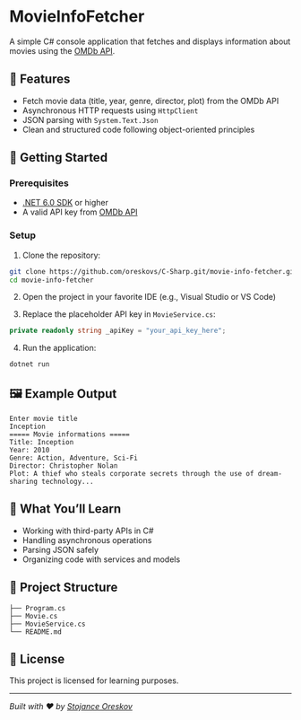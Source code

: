 # MovieInfoFetcher

A simple C# console application that fetches and displays information about movies using the [OMDb API](https://www.omdbapi.com/).

## 🎯 Features

- Fetch movie data (title, year, genre, director, plot) from the OMDb API
- Asynchronous HTTP requests using `HttpClient`
- JSON parsing with `System.Text.Json`
- Clean and structured code following object-oriented principles

## 🚀 Getting Started

### Prerequisites

- [.NET 6.0 SDK](https://dotnet.microsoft.com/en-us/download) or higher
- A valid API key from [OMDb API](https://www.omdbapi.com/apikey.aspx)

### Setup

1. Clone the repository:

```bash
git clone https://github.com/oreskovs/C-Sharp.git/movie-info-fetcher.git
cd movie-info-fetcher
```

2. Open the project in your favorite IDE (e.g., Visual Studio or VS Code)

3. Replace the placeholder API key in `MovieService.cs`:

```csharp
private readonly string _apiKey = "your_api_key_here";
```

4. Run the application:

```bash
dotnet run
```

## 🖼️ Example Output

```
Enter movie title
Inception
===== Movie informations =====
Title: Inception
Year: 2010
Genre: Action, Adventure, Sci-Fi
Director: Christopher Nolan
Plot: A thief who steals corporate secrets through the use of dream-sharing technology...
```

## 🧠 What You’ll Learn

- Working with third-party APIs in C#
- Handling asynchronous operations
- Parsing JSON safely
- Organizing code with services and models

## 📁 Project Structure

```
├── Program.cs
├── Movie.cs
├── MovieService.cs
└── README.md
```

## 📜 License

This project is licensed for learning purposes.

---

*Built with ❤️ by [Stojance Oreskov](https://github.com/oreskovs)*